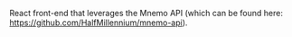 React front-end that leverages the Mnemo API (which can be found here: https://github.com/HalfMillennium/mnemo-api).

